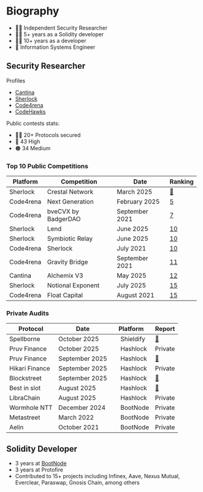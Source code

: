 # Biography
- 🕵️‍♂️ Independent Security Researcher
- 👷‍♂️ 5+ years as a Solidity developer
- 👨‍💻 10+ years as a developer
- 📖 Information Systems Engineer


## Security Researcher

Profiles
- [Cantina](https://cantina.xyz/u/patitonar)
- [Sherlock](https://audits.sherlock.xyz/watson/patitonar)
- [Code4rena](https://code4rena.com/@patitonar)
- [CodeHawks](https://profiles.cyfrin.io/u/patitonar)

Public contests stats:
- 🕵️‍♂️ 20+ Protocols secured
- 🔴 43 High
- 🟠 34 Medium

### Top 10 Public Competitions

|Platform|Competition|Date|Ranking|
|--|------------|----|-------|
|Sherlock|Crestal Network|March 2025|[🥉](https://audits.sherlock.xyz/contests/755/leaderboard)|
|Code4rena|Next Generation|February 2025|[5](https://code4rena.com/audits/2025-01-next-generation)|
|Code4rena|bveCVX by BadgerDAO|September 2021|[7](https://code4rena.com/audits/2021-09-bvecvx-by-badgerdao-contest)|
|Sherlock|Lend|June 2025|[10](https://audits.sherlock.xyz/contests/908)|
|Sherlock|Symbiotic Relay|June 2025|[10](https://audits.sherlock.xyz/contests/967/leaderboard)|
|Code4rena|Sherlock|July 2021|[10](https://code4rena.com/audits/2021-07-sherlock-contest)|
|Code4rena|Gravity Bridge|September 2021|[11](https://code4rena.com/audits/2021-08-gravity-bridge-contest)|
|Cantina|Alchemix V3|May 2025|[12](https://cantina.xyz/competitions/e68909e6-3491-4a94-a707-ecf0c89cf72a/leaderboard)|
|Sherlock|Notional Exponent|July 2025|[15](https://audits.sherlock.xyz/contests/1001/leaderboard)|
|Code4rena|Float Capital|August 2021|[15](https://code4rena.com/audits/2021-08-float-capital-contest)|

### Private Audits


|Protocol|Date|Platform|Report|
|--|------------|----|-------|
|Spellborne|October 2025|<img src="https://github.com/user-attachments/assets/f93e487b-a9e7-4249-8256-e2e5b739c8e9" width=15 height=15> Shieldify|[📄](https://github.com/shieldify-security/audits-portfolio/blob/main/reports/Spellborne-Security-Review.pdf)|
|Pruv Finance|October 2025|<img src="https://github.com/user-attachments/assets/b2f1283e-b952-4b40-ac7e-5b717c406fea" width=15 height=15> Hashlock|Private|
|Pruv Finance|September 2025|<img src="https://github.com/user-attachments/assets/b2f1283e-b952-4b40-ac7e-5b717c406fea" width=15 height=15> Hashlock|[📄](https://hashlock.com/wp-content/uploads/2025/10/Pruv-Finance-Smart-Contract-Audit-Report-Final-Report-v1.pdf)|
|Hikari Finance|September 2025|<img src="https://github.com/user-attachments/assets/b2f1283e-b952-4b40-ac7e-5b717c406fea" width=15 height=15> Hashlock|Private|
|Blockstreet|September 2025| <img src="https://github.com/user-attachments/assets/b2f1283e-b952-4b40-ac7e-5b717c406fea" width=15 height=15> Hashlock|[📄](https://hashlock.com/wp-content/uploads/2025/09/Blockstreet-2nd-Smart-Contract-Audit-Report-Final-Report-v1.pdf)|
|Best in slot|August 2025|<img src="https://github.com/user-attachments/assets/b2f1283e-b952-4b40-ac7e-5b717c406fea" width=15 height=15> Hashlock|[📄](https://hashlock.com/wp-content/uploads/2025/09/Best-in-slot-Smart-Contract-Audit-Report-Final-Report-v3.pdf)|
|LibraChain|August 2025|<img src="https://github.com/user-attachments/assets/b2f1283e-b952-4b40-ac7e-5b717c406fea" width=15 height=15> Hashlock|Private|
|Wormhole NTT|December 2024|<img src="https://github.com/user-attachments/assets/09bdb386-3849-4895-af9a-75c8c5b5908a" width=15 height=15> BootNode|Private|
|Metastreet|March 2022|<img src="https://github.com/user-attachments/assets/09bdb386-3849-4895-af9a-75c8c5b5908a" width=15 height=15> BootNode|Private|
|Aelin|October 2021|<img src="https://github.com/user-attachments/assets/09bdb386-3849-4895-af9a-75c8c5b5908a" width=15 height=15> BootNode|Private|


## Solidity Developer

- 3 years at [BootNode](https://www.bootnode.dev/)
- 3 years at Protofire
- Contributed to 15+ projects including Infinex, Aave, Nexus Mutual, Everclear, Paraswap, Gnosis Chain, among others
